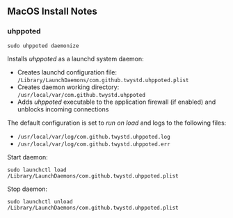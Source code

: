 ## MacOS Install Notes

### uhppoted
```
sudo uhppoted daemonize
```

Installs *uhppoted* as a launchd system daemon:
- Creates launchd configuration file: `/Library/LaunchDaemons/com.github.twystd.uhppoted.plist`
- Creates daemon working directory: `/usr/local/var/com.github.twystd.uhppoted`
- Adds *uhppoted* executable to the application firewall (if enabled) and unblocks incoming connections

The default configuration is set to *run on load* and logs to the following files:
- `/usr/local/var/log/com.github.twystd.uhppoted.log`
- `/usr/local/var/log/com.github.twystd.uhppoted.err`

Start daemon:
```
sudo launchctl load /Library/LaunchDaemons/com.github.twystd.uhppoted.plist
```

Stop daemon:
```
sudo launchctl unload /Library/LaunchDaemons/com.github.twystd.uhppoted.plist
```